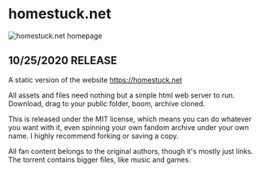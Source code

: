 # homestuck.net
![homestuck.net homepage](https://github.com/recordcrash/homestuck.net/blob/master/img/homestuck-net-embed.png?raw=true)
## 10/25/2020 RELEASE
A static version of the website https://homestuck.net

All assets and files need nothing but a simple html web server to run. Download, drag to your public folder, boom, archive cloned. 

This is released under the MIT license, which means you can do whatever you want with it, even spinning your own fandom archive under your own name. I highly recommend forking or saving a copy.

All fan content belongs to the original authors, though it's mostly just links. The torrent contains bigger files, like music and games.
